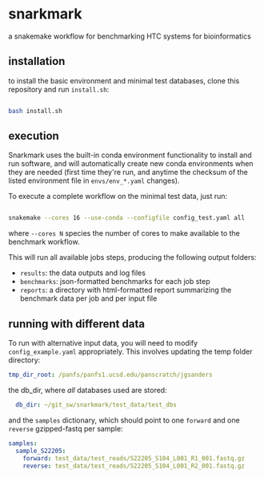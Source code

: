 # snarkmark
a snakemake workflow for benchmarking HTC systems for bioinformatics

## installation
to install the basic environment and minimal test databases, clone this 
repository and run `install.sh`:

```bash

bash install.sh
```

## execution
Snarkmark uses the built-in conda environment functionality to install and
run software, and will automatically create new conda environments when they
are needed (first time they're run, and anytime the checksum of the listed
environment file in `envs/env_*.yaml` changes).

To execute a complete workflow on the minimal test data, just run:

```bash

snakemake --cores 16 --use-conda --configfile config_test.yaml all
```

where `--cores N` species the number of cores to make available to the
benchmark workflow.

This will run all available jobs steps, producing the following output folders:

- `results`: the data outputs and log files
- `benchmarks`: json-formatted benchmarks for each job step
- `reports`: a directory with html-formatted report summarizing
             the benchmark data per job and per input file

## running with different data

To run with alternative input data, you will need to modify
`config_example.yaml` appropriately. This involves updating the temp folder
directory:

```yaml
tmp_dir_root: /panfs/panfs1.ucsd.edu/panscratch/jgsanders
```

the db_dir, where *all* databases used are stored:

```yaml
  db_dir: ~/git_sw/snarkmark/test_data/test_dbs
```

and the `samples` dictionary, which should point to one `forward` and one
`reverse` gzipped-fastq per sample:

```yaml
samples:
  sample_S22205:
    forward: test_data/test_reads/S22205_S104_L001_R1_001.fastq.gz
    reverse: test_data/test_reads/S22205_S104_L001_R2_001.fastq.gz
```